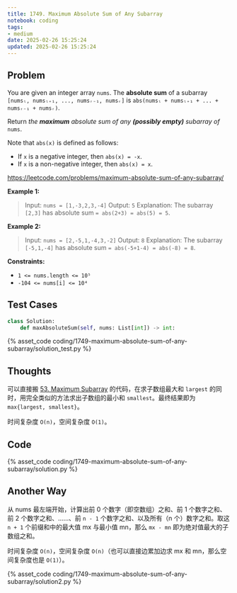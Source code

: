 ```yaml
---
title: 1749. Maximum Absolute Sum of Any Subarray
notebook: coding
tags:
- medium
date: 2025-02-26 15:25:24
updated: 2025-02-26 15:25:24
---
```

## Problem

You are given an integer array `nums`. The **absolute sum** of a subarray `[numsₗ, numsₗ₊₁, ..., numsᵣ₋₁, numsᵣ]` is `abs(numsₗ + numsₗ₊₁ + ... + numsᵣ₋₁ + numsᵣ)`.

Return _the **maximum** absolute sum of any **(possibly empty)** subarray of_ `nums`.

Note that `abs(x)` is defined as follows:

- If `x` is a negative integer, then `abs(x) = -x`.
- If `x` is a non-negative integer, then `abs(x) = x`.

<https://leetcode.com/problems/maximum-absolute-sum-of-any-subarray/>

**Example 1:**

> Input: `nums = [1,-3,2,3,-4]`
> Output: `5`
> Explanation: The subarray `[2,3]` has absolute sum `= abs(2+3) = abs(5) = 5`.

**Example 2:**

> Input: `nums = [2,-5,1,-4,3,-2]`
> Output: `8`
> Explanation: The subarray `[-5,1,-4]` has absolute sum `= abs(-5+1-4) = abs(-8) = 8`.

**Constraints:**

- `1 <= nums.length <= 10⁵`
- `-104 <= nums[i] <= 10⁴`

## Test Cases

``` python
class Solution:
    def maxAbsoluteSum(self, nums: List[int]) -> int:
```

{% asset_code coding/1749-maximum-absolute-sum-of-any-subarray/solution_test.py %}

## Thoughts

可以直接搬 [53. Maximum Subarray](53-maximum-subarray) 的代码，在求子数组最大和 `largest` 的同时，用完全类似的方法求出子数组的最小和 `smallest`。最终结果即为 `max{largest, smallest}`。

时间复杂度 `O(n)`，空间复杂度 `O(1)`。

## Code

{% asset_code coding/1749-maximum-absolute-sum-of-any-subarray/solution.py %}

## Another Way

从 nums 最左端开始，计算出前 0 个数字（即空数组）之和、前 1 个数字之和、前 2 个数字之和、……、前 `n - 1` 个数字之和、以及所有（n 个）数字之和。取这 `n + 1` 个前缀和中的最大值 mx 与最小值 mn，那么 `mx - mn` 即为绝对值最大的子数组之和。

时间复杂度 `O(n)`，空间复杂度 `O(n)`（也可以直接边累加边求 mx 和 mn，那么空间复杂度也是 `O(1)`）。

{% asset_code coding/1749-maximum-absolute-sum-of-any-subarray/solution2.py %}

